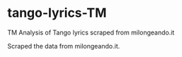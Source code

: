 # tango-lyrics-TM
TM Analysis of Tango lyrics scraped from milongeando.it

Scraped the data from milongeando.it.
